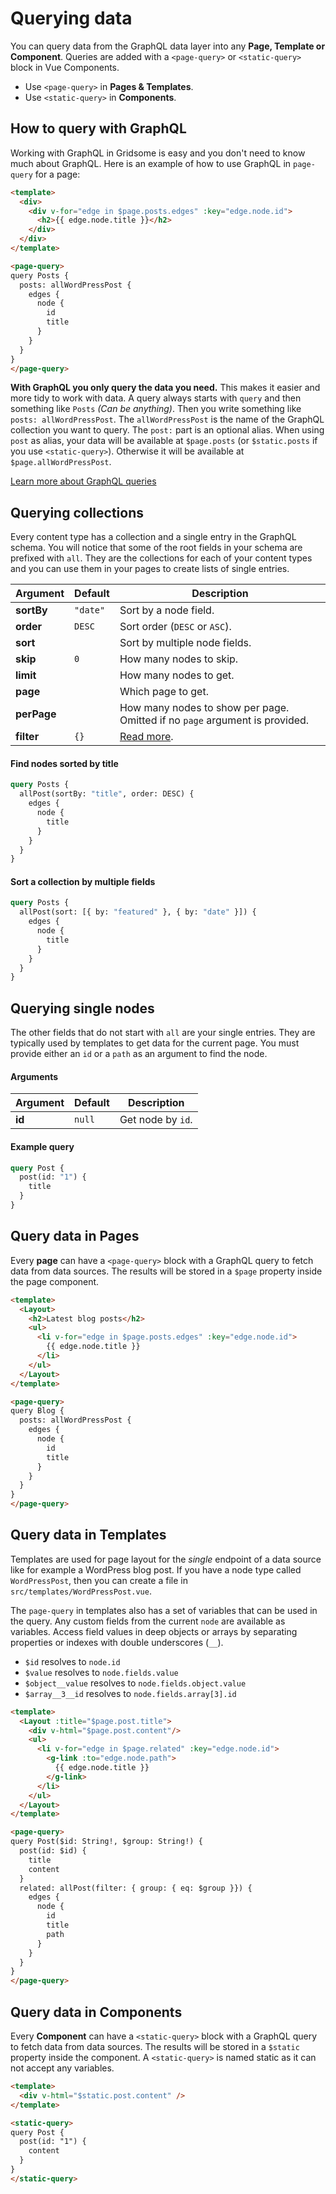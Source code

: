 # Querying data

You can query data from the GraphQL data layer into any **Page, Template or Component**. Queries are added with a `<page-query>` or `<static-query>` block in Vue Components.

- Use `<page-query>` in **Pages & Templates**.
- Use `<static-query>` in **Components**.

## How to query with GraphQL

Working with GraphQL in Gridsome is easy and you don't need to know much about GraphQL. Here is an example of how to use GraphQL in `page-query` for a page:

```html
<template>
  <div>
    <div v-for="edge in $page.posts.edges" :key="edge.node.id">
      <h2>{{ edge.node.title }}</h2>
    </div>    
  </div>
</template>

<page-query>
query Posts {
  posts: allWordPressPost {
    edges {
      node { 
        id
        title
      }
    }
  }
}
</page-query>
```

**With GraphQL you only query the data you need.** This makes it easier and more tidy to work with data. A query always starts with `query` and then something like `Posts` *(Can be anything)*. Then you write something like `posts: allWordPressPost`. The `allWordPressPost` is the name of the GraphQL collection you want to query. The `post:` part is an optional alias. When using `post` as alias, your data will be available at `$page.posts` (or `$static.posts` if you use `<static-query>`). Otherwise it will be available at `$page.allWordPressPost`.

[Learn more about GraphQL queries](https://graphql.org/learn/queries/)

## Querying collections

Every content type has a collection and a single entry in the GraphQL schema. You will notice that some of the root fields in your schema are prefixed with `all`. They are the collections for each of your content types and you can use them in your pages to create lists of single entries.

| Argument | Default | Description |
|----------|---------|-------------|
| **sortBy** | `"date"` | Sort by a node field.
| **order** | `DESC` | Sort order (`DESC` or `ASC`).
| **sort** | | Sort by multiple node fields.
| **skip** | `0` | How many nodes to skip.
| **limit** | | How many nodes to get.
| **page** | | Which page to get.
| **perPage** | | How many nodes to show per page. Omitted if no `page` argument is provided.
| **filter** | `{}` | [Read more](/docs/filtering-data).

#### Find nodes sorted by title

```graphql
query Posts {
  allPost(sortBy: "title", order: DESC) {
    edges {
      node {
        title
      }
    }
  }
}
```

#### Sort a collection by multiple fields

```graphql
query Posts {
  allPost(sort: [{ by: "featured" }, { by: "date" }]) {
    edges {
      node {
        title
      }
    }
  }
}
```

## Querying single nodes

The other fields that do not start with `all` are your single entries. They are typically used by templates to get data for the current page. You must provide either an `id` or a `path` as an argument to find the node.

#### Arguments

| Argument | Default | Description |
|----------|---------|-------------|
| **id** | `null` | Get node by `id`.

#### Example query

```graphql
query Post {
  post(id: "1") {
    title
  }
}
```

## Query data in Pages

Every **page** can have a `<page-query>` block with a GraphQL query
to fetch data from data sources. The results will be stored in a
`$page` property inside the page component.

```html
<template>
  <Layout>
    <h2>Latest blog posts</h2>
    <ul>
      <li v-for="edge in $page.posts.edges" :key="edge.node.id">
        {{ edge.node.title }}
      </li>
    </ul>
  </Layout>
</template>

<page-query>
query Blog {
  posts: allWordPressPost {
    edges {
      node {
        id
        title
      }
    }
  }
}
</page-query>
```

## Query data in Templates

Templates are used for page layout for the *single* endpoint of a data source like for example a WordPress blog post. If you have a node type called `WordPressPost`, then you can create a file
in `src/templates/WordPressPost.vue`.

The `page-query` in templates also has a set of variables that can be used in the query. Any custom fields from the current `node` are available as variables. Access field values in deep objects or arrays by separating properties or indexes with double underscores (`__`).

- `$id` resolves to `node.id`
- `$value` resolves to `node.fields.value`
- `$object__value` resolves to `node.fields.object.value`
- `$array__3__id` resolves to `node.fields.array[3].id`

```html
<template>
  <Layout :title="$page.post.title">
    <div v-html="$page.post.content"/>
    <ul>
      <li v-for="edge in $page.related" :key="edge.node.id">
        <g-link :to="edge.node.path">
          {{ edge.node.title }}
        </g-link>
      </li>
    </ul>
  </Layout>
</template>

<page-query>
query Post($id: String!, $group: String!) {
  post(id: $id) {
    title
    content
  }
  related: allPost(filter: { group: { eq: $group }}) {
    edges {
      node {
        id
        title
        path
      }
    }
  }
}
</page-query>
```

## Query data in Components

Every **Component** can have a `<static-query>` block with a GraphQL query to fetch data from data sources. The results will be stored in a `$static` property inside the component. A `<static-query>` is named static as it can not accept any variables.

```html
<template>
  <div v-html="$static.post.content" />
</template>

<static-query>
query Post {
  post(id: "1") {
    content
  }
}
</static-query>
```
